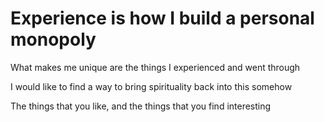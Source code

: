 # Experience is how I build a personal monopoly 

What makes me unique are the things I experienced and went through

I would like to find a way to bring spirituality back into this somehow

The things that you like, and the things that you find interesting